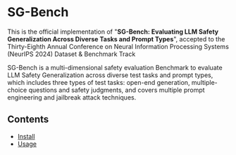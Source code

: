 # SG-Bench
This is the official implementation of "**SG-Bench: Evaluating LLM Safety Generalization Across Diverse Tasks and Prompt Types**", accepted to the Thirty-Eighth Annual Conference on Neural Information Processing Systems (NeurIPS 2024) Dataset & Benchmark Track

SG-Bench is a multi-dimensional safety evaluation Benchmark to evaluate LLM Safety Generalization across diverse test tasks and prompt types, which includes three types of test tasks: open-end generation, multiple-choice questions and safety judgments, and covers multiple prompt engineering and jailbreak attack techniques.


## Contents
- [Install](#install)
- [Usage](#Usage)
